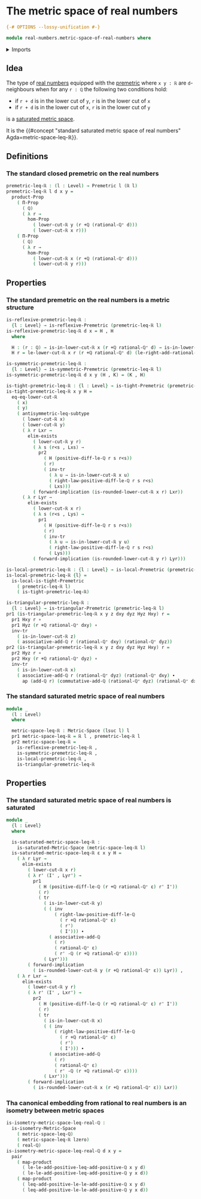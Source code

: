 # The metric space of real numbers

```agda
{-# OPTIONS --lossy-unification #-}

module real-numbers.metric-space-of-real-numbers where
```

<details><summary>Imports</summary>

```agda
open import elementary-number-theory.addition-rational-numbers
open import elementary-number-theory.difference-rational-numbers
open import elementary-number-theory.inequality-rational-numbers
open import elementary-number-theory.positive-rational-numbers
open import elementary-number-theory.rational-numbers
open import elementary-number-theory.strict-inequality-rational-numbers

open import foundation.action-on-identifications-functions
open import foundation.cartesian-product-types
open import foundation.coproduct-types
open import foundation.dependent-pair-types
open import foundation.empty-types
open import foundation.existential-quantification
open import foundation.function-types
open import foundation.functoriality-cartesian-product-types
open import foundation.identity-types
open import foundation.logical-equivalences
open import foundation.propositions
open import foundation.subtypes
open import foundation.transport-along-identifications
open import foundation.universe-levels

open import metric-spaces.isometry-metric-spaces
open import metric-spaces.metric-spaces
open import metric-spaces.premetric-structures
open import metric-spaces.saturated-metric-space-of-rational-numbers
open import metric-spaces.saturated-metric-spaces

open import real-numbers.dedekind-real-numbers
open import real-numbers.rational-real-numbers
```

</details>

## Idea

The type of [real numbers](real-numbers.dedekind-real-numbers.md) equipped with
the [premetric](metric-spaces.premetric-structures.md) where `x y : ℝ` are
`d`-neighbours when for any `r : ℚ` the following two conditions hold:

- if `r + d` is in the lower cut of `y`, `r` is in the lower cut of `x`
- if `r + d` is in the lower cut of `x`, `r` is in the lower cut of `y`

is a [saturated metric space](metric-spaces.saturated-metric-spaces.md).

It is the
{{#concept "standard saturated metric space of real numbers" Agda=metric-space-leq-ℝ}}.

## Definitions

### The standard closed premetric on the real numbers

```agda
premetric-leq-ℝ : (l : Level) → Premetric l (ℝ l)
premetric-leq-ℝ l d x y =
  product-Prop
    ( Π-Prop
      ( ℚ)
      ( λ r →
        hom-Prop
          ( lower-cut-ℝ y (r +ℚ (rational-ℚ⁺ d)))
          ( lower-cut-ℝ x r)))
    ( Π-Prop
      ( ℚ)
      ( λ r →
        hom-Prop
          ( lower-cut-ℝ x (r +ℚ (rational-ℚ⁺ d)))
          ( lower-cut-ℝ y r)))
```

## Properties

### The standard premetric on the real numbers is a metric structure

```agda
is-reflexive-premetric-leq-ℝ :
  {l : Level} → is-reflexive-Premetric (premetric-leq-ℝ l)
is-reflexive-premetric-leq-ℝ d x = H , H
  where

  H : (r : ℚ) → is-in-lower-cut-ℝ x (r +ℚ rational-ℚ⁺ d) → is-in-lower-cut-ℝ x r
  H r = le-lower-cut-ℝ x r (r +ℚ rational-ℚ⁺ d) (le-right-add-rational-ℚ⁺ r d)

is-symmetric-premetric-leq-ℝ :
  {l : Level} → is-symmetric-Premetric (premetric-leq-ℝ l)
is-symmetric-premetric-leq-ℝ d x y (H , K) = (K , H)

is-tight-premetric-leq-ℝ : {l : Level} → is-tight-Premetric (premetric-leq-ℝ l)
is-tight-premetric-leq-ℝ x y H =
  eq-eq-lower-cut-ℝ
    ( x)
    ( y)
    ( antisymmetric-leq-subtype
      ( lower-cut-ℝ x)
      ( lower-cut-ℝ y)
      ( λ r Lxr →
        elim-exists
          ( lower-cut-ℝ y r)
          ( λ s (r<s , Lxs) →
            pr2
              ( H (positive-diff-le-ℚ r s r<s))
              ( r)
              ( inv-tr
                ( λ u → is-in-lower-cut-ℝ x u)
                ( right-law-positive-diff-le-ℚ r s r<s)
                ( Lxs)))
          ( forward-implication (is-rounded-lower-cut-ℝ x r) Lxr))
      ( λ r Lyr →
        elim-exists
          ( lower-cut-ℝ x r)
          ( λ s (r<s , Lys) →
            pr1
              ( H (positive-diff-le-ℚ r s r<s))
              ( r)
              ( inv-tr
                ( λ u → is-in-lower-cut-ℝ y u)
                ( right-law-positive-diff-le-ℚ r s r<s)
                ( Lys)))
          ( forward-implication (is-rounded-lower-cut-ℝ y r) Lyr)))

is-local-premetric-leq-ℝ : {l : Level} → is-local-Premetric (premetric-leq-ℝ l)
is-local-premetric-leq-ℝ {l} =
  is-local-is-tight-Premetric
    ( premetric-leq-ℝ l)
    ( is-tight-premetric-leq-ℝ)

is-triangular-premetric-leq-ℝ :
  {l : Level} → is-triangular-Premetric (premetric-leq-ℝ l)
pr1 (is-triangular-premetric-leq-ℝ x y z dxy dyz Hyz Hxy) r =
  pr1 Hxy r ∘
  pr1 Hyz (r +ℚ rational-ℚ⁺ dxy) ∘
  inv-tr
    ( is-in-lower-cut-ℝ z)
    ( associative-add-ℚ r (rational-ℚ⁺ dxy) (rational-ℚ⁺ dyz))
pr2 (is-triangular-premetric-leq-ℝ x y z dxy dyz Hyz Hxy) r =
  pr2 Hyz r ∘
  pr2 Hxy (r +ℚ rational-ℚ⁺ dyz) ∘
  inv-tr
    ( is-in-lower-cut-ℝ x)
    ( associative-add-ℚ r (rational-ℚ⁺ dyz) (rational-ℚ⁺ dxy) ∙
      ap (add-ℚ r) (commutative-add-ℚ (rational-ℚ⁺ dyz) (rational-ℚ⁺ dxy)))
```

### The standard saturated metric space of real numbers

```agda
module _
  (l : Level)
  where

  metric-space-leq-ℝ : Metric-Space (lsuc l) l
  pr1 metric-space-leq-ℝ = ℝ l , premetric-leq-ℝ l
  pr2 metric-space-leq-ℝ =
    is-reflexive-premetric-leq-ℝ ,
    is-symmetric-premetric-leq-ℝ ,
    is-local-premetric-leq-ℝ ,
    is-triangular-premetric-leq-ℝ
```

## Properties

### The standard saturated metric space of real numbers is saturated

```agda
module _
  {l : Level}
  where

  is-saturated-metric-space-leq-ℝ :
    is-saturated-Metric-Space (metric-space-leq-ℝ l)
  is-saturated-metric-space-leq-ℝ ε x y H =
    ( λ r Lyr →
      elim-exists
        ( lower-cut-ℝ x r)
        ( λ r' (I' , Lyr') →
          pr1
            ( H (positive-diff-le-ℚ (r +ℚ rational-ℚ⁺ ε) r' I'))
            ( r)
            ( tr
              ( is-in-lower-cut-ℝ y)
              ( ( inv
                  ( right-law-positive-diff-le-ℚ
                    ( r +ℚ rational-ℚ⁺ ε)
                    ( r')
                    ( I'))) ∙
                ( associative-add-ℚ
                  ( r)
                  ( rational-ℚ⁺ ε)
                  ( r' -ℚ (r +ℚ rational-ℚ⁺ ε))))
              ( Lyr')))
        ( forward-implication
          ( is-rounded-lower-cut-ℝ y (r +ℚ rational-ℚ⁺ ε)) Lyr)) ,
    ( λ r Lxr →
      elim-exists
        ( lower-cut-ℝ y r)
        ( λ r' (I' , Lxr') →
          pr2
            ( H (positive-diff-le-ℚ (r +ℚ rational-ℚ⁺ ε) r' I'))
            ( r)
            ( tr
              ( is-in-lower-cut-ℝ x)
              ( ( inv
                  ( right-law-positive-diff-le-ℚ
                    ( r +ℚ rational-ℚ⁺ ε)
                    ( r')
                    ( I'))) ∙
                ( associative-add-ℚ
                  ( r)
                  ( rational-ℚ⁺ ε)
                  ( r' -ℚ (r +ℚ rational-ℚ⁺ ε))))
              ( Lxr')))
        ( forward-implication
          ( is-rounded-lower-cut-ℝ x (r +ℚ rational-ℚ⁺ ε)) Lxr))
```

### Tha canonical embedding from rational to real numbers is an isometry between metric spaces

```agda
is-isometry-metric-space-leq-real-ℚ :
  is-isometry-Metric-Space
    ( metric-space-leq-ℚ)
    ( metric-space-leq-ℝ lzero)
    ( real-ℚ)
is-isometry-metric-space-leq-real-ℚ d x y =
  pair
    ( map-product
      ( le-le-add-positive-leq-add-positive-ℚ x y d)
      ( le-le-add-positive-leq-add-positive-ℚ y x d))
    ( map-product
      ( leq-add-positive-le-le-add-positive-ℚ x y d)
      ( leq-add-positive-le-le-add-positive-ℚ y x d))
```

